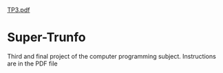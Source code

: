 [TP3.pdf](https://github.com/vitordbo/Super-Trunfo/files/6825838/TP3.pdf)
# Super-Trunfo
Third and final project of the computer programming subject.
Instructions are in the PDF file

